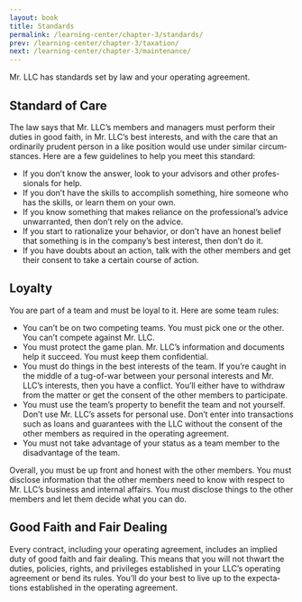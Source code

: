 ```yaml
---
layout: book
title: Standards
permalink: /learning-center/chapter-3/standards/
prev: /learning-center/chapter-3/taxation/
next: /learning-center/chapter-3/maintenance/
---
```


Mr. LLC has stan­dards set by law and your oper­at­ing agreement.

<h2>Stan­dard of Care</h2> 

The law says that Mr. LLC’s mem­bers and man­agers must per­form their duties in good faith, in Mr. LLC’s best inter­ests, and with the care that an ordi­nar­ily pru­dent per­son in a like posi­tion would use under sim­i­lar cir­cum­stances. Here are a few guide­lines to help you meet this standard:

<ul><li>If you don’t know the answer, look to your advi­sors and other pro­fes­sion­als for help.</li>
<li>If you don’t have the skills to accom­plish some­thing, hire some­one who has the skills, or learn them on your own.</li>
<li>If you know some­thing that makes reliance on the professional’s advice unwar­ranted, then don’t rely on the advice.</li>
<li>If you start to ratio­nal­ize your behav­ior, or don’t have an hon­est belief that some­thing is in the company’s best inter­est, then don’t do it.</li>
<li>If you have doubts about an action, talk with the other mem­bers and get their con­sent to take a cer­tain course of action.</li></ul>

<h2>Loy­alty</h2>

You are part of a team and must be loyal to it. Here are some team rules:

<ul><li>You can’t be on two com­pet­ing teams. You must pick one or the other. You can’t com­pete against Mr. LLC.</li>
<li>You must pro­tect the game plan. Mr. LLC’s infor­ma­tion and doc­u­ments help it suc­ceed. You must keep them confidential.</li>
<li>You must do things in the best inter­ests of the team. If you’re caught in the mid­dle of a tug-of-war between your per­sonal inter­ests and Mr. LLC’s inter­ests, then you have a con­flict. You’ll either have to with­draw from the mat­ter or get the con­sent of the other mem­bers to participate.</li>
<li>You must use the team’s prop­erty to ben­e­fit the team and not your­self. Don’t use Mr. LLC’s assets for per­sonal use. Don’t enter into trans­ac­tions such as loans and guar­an­tees with the LLC with­out the con­sent of the other mem­bers as required in the oper­at­ing agreement.</li>
<li>You must not take advan­tage of your sta­tus as a team mem­ber to the dis­ad­van­tage of the team.</li></ul>

Over­all, you must be up front and hon­est with the other mem­bers. You must dis­close infor­ma­tion that the other mem­bers need to know with respect to Mr. LLC’s busi­ness and inter­nal affairs. You must dis­close things to the other mem­bers and let them decide what you can do.

<h2>Good Faith and Fair Dealing</h2> 

Every con­tract, includ­ing your oper­at­ing agree­ment, includes an implied duty of good faith and fair deal­ing. This means that you will not thwart the duties, poli­cies, rights, and priv­i­leges estab­lished in your LLC’s oper­at­ing agree­ment or bend its rules. You’ll do your best to live up to the expecta­tions estab­lished in the oper­at­ing agreement.